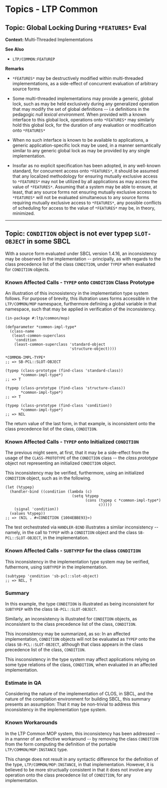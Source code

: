 Topics - LTP Common
===================

## Topic: Global Locking During `*FEATURES*` Eval

**Context:** Multi-Threaded Implememtations

**See Also**
- `LTP/COMMON:FEATUREP`

**Remarks**

- `*FEATURES*` may be destructively modified within multi-threaded
  implememtations, as a side-effect of concurrent evaluation of
  arbitrary source forms

- Some multi-threaded implementations may provide a generic, global
  lock, such as may be held exclusively during any generalized operation
  that may modify the set of global definitions -- i.e definitions in
  the pedagogic _null lexical environment_. When provided with a known
  interface to this global lock, operations onto `*FEATURES*` may
  similarly hold this global lock, for the duration of any evaluation or
  modification onto `*FEATURES*`

- When no such interface is known to be available to applications, a
  generic application-specific lock may be used, in a manner semantically
  similar to any generic global lock as may be provided by any single
  implementation.

- Insofar as no explicit specification has been adopted, in any
  well-known standard, for concurrent access onto `*FEATURES*`, it should
  be assumed that any localized methodology for ensuring mutually
  exclusive access to `*FEATURES*` may not be utilized by all
  applications as may access the value of `*FEATURES*`. Assuming that
  a system may be able to ensure, at least, that any source forms not
  ensuring mutually exclusive access to `*FEATURES*` will not be
  evaluated simultaneous to any source forms requiring mutually
  exclusive access to `*FEATURES*`, any possible conflicts of scheduling
  for access to the value of `*FEATURES*` may be, in theory, minimized.

----

## Topic: `CONDITION` object is not ever typep `SLOT-OBJECT` in some SBCL

With a source form evaluated under SBCL version 1.4.16, an inconsistency
may be observed in the implementation -- principally, as with regards to
the class precedence list of the class `CONDITION`, under `TYPEP` when
evaluated for `CONDITION` objects.

### Known Affected Calls - `TYPEP` onto `CONDITION` Class Prototype

An illustration of this incnosistency in the implementation type system
follows. For purpose of brevity, this illutration uses forms accessible
in the `LTP/COMMON/MOP` namespace, furthermore definiing a global
variable in that namespace, such that may be applied in verification of
the inconsistency.

    (in-package #:ltp/common/mop)

    (defparameter *common-impl-type*
      (class-name
       (least-common-superclass
        'condition
        (least-common-superclass 'standard-object
                                 'structure-object))))

    *COMMON-IMPL-TYPE*
    ;; => SB-PCL::SLOT-OBJECT

    (typep (class-prototype (find-class 'standard-class))
           *common-impl-type*)
    ;; => T

    (typep (class-prototype (find-class 'structure-class))
           *common-impl-type*)
    ;; => T

    (typep (class-prototype (find-class 'condition))
           *common-impl-type*)
    ;; => NIL


The return value of the last form, in that example, is inconsistent onto
the class precedence list of the class, `CONDITION`.


### Known Affected Calls - `TYPEP` onto Initialized `CONDITION`

The previous might seem, at first, that it may be a side-effect from the
usage of the `CLASS-PROTOTYPE` of the `CONDITION` class -- the _class
prototype_ object not representing an initialized `CONDITION` object.

This inconsistency may be verified, furthermore, using an initialized
`CONDITION` object, such as in the following.

    (let (%typep)
      (handler-bind ((condition (lambda (c)
                                  (setq %typep
                                        (cons (typep c *common-impl-type*)
                                              c)))))
        (signal 'condition))
      (values %typep))
    ;; => (NIL . #<CONDITION {1004EBBE93}>)


The test orchestrated via `HANDLER-BIND` illustrates a similar
inconsistency -- namely, in the call to `TYPEP` with a `CONDITION`
object and the class `SB-PCL::SLOT-OBJECT`, in the implementation.


### Known Affected Calls - `SUBTYPEP` for the class `CONDITION`

This inconsistency in the implementation type system may be verified,
futhermore, using `SUBTYPEP` in the implementation.

    (subtypep 'condition 'sb-pcl::slot-object)
    ;; => NIL, T


### Summary

In this example, the type `CONDITION` is illustrated as being
inconsistent for `SUBTYPEP` with the class `SB-PCL::SLOT-OBJECT`.

Similarly, an inconsistency is illustrated for `CONDITION` objects,
as inconsistent to the class precedence list of the class, `CONDITION`.

This inconsistency may be summarized, as so: In an affected
implementation, `CONDITION` objects will not be evaluated as `TYPEP`
onto the class `SB-PCL::SLOT-OBJECT`, although that class appears in the
class precedence list of the class, `CONDITION`.

This insconsistency in the type system may affect applications relying
on some type relations of the class, `CONDITION`, when evaluated in an
affected implementation.


### Estimate in QA

Considering the nature of the implementation of CLOS, in SBCL, and the
nature of the compilation environment for building SBCL, this summary
presents an assumption: That it may be non-trivial to address this
inconsistency in the implementation type system.

### Known Workarounds

In the LTP Common MOP system, this inconsistency has been addressed --
in a manner of an effective workaround -- by removing the class
`CONDITION` from the form computing the definition of the portable
`LTP/COMMON/MOP:INSTANCE` type.

This change does not result in any syntactic difference for the
definition of the type, `LTP/COMMON/MOP:INSTANCE`, in that
implementation. However, it is believed to be more structually
consistent in that it does not involve any operation onto the class
precedence list of `CONDITION`, for any implementation.
